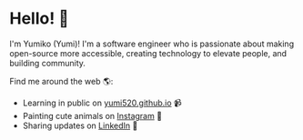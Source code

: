 # Hello! 👋

I'm Yumiko (Yumi)! I'm a software engineer who is passionate about making open-source more accessible, creating technology to elevate people, and building community. 

Find me around the web 🌎:
- Learning in public on <a href="https://yumi520.github.io/">yumi520.github.io</a> 📹
- Painting cute animals on <a href = "https://www.instagram.com/yumikochowart/">Instagram</a> 🎨
- Sharing updates on <a href="https://www.linkedin.com/in/yumiko-chow/">LinkedIn</a> 💼

